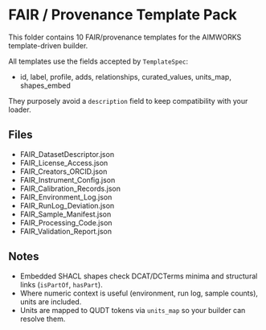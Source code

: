# FAIR / Provenance Template Pack

This folder contains 10 FAIR/provenance templates for the AIMWORKS template-driven builder.

All templates use the fields accepted by `TemplateSpec`:
- id, label, profile, adds, relationships, curated_values, units_map, shapes_embed

They purposely avoid a `description` field to keep compatibility with your loader.

## Files
- FAIR_DatasetDescriptor.json
- FAIR_License_Access.json
- FAIR_Creators_ORCID.json
- FAIR_Instrument_Config.json
- FAIR_Calibration_Records.json
- FAIR_Environment_Log.json
- FAIR_RunLog_Deviation.json
- FAIR_Sample_Manifest.json
- FAIR_Processing_Code.json
- FAIR_Validation_Report.json

## Notes
- Embedded SHACL shapes check DCAT/DCTerms minima and structural links (`isPartOf`, `hasPart`).
- Where numeric context is useful (environment, run log, sample counts), units are included.
- Units are mapped to QUDT tokens via `units_map` so your builder can resolve them.
